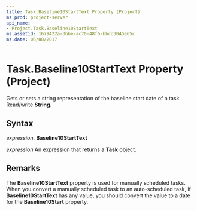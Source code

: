 ```yaml
---
title: Task.Baseline10StartText Property (Project)
ms.prod: project-server
api_name:
- Project.Task.Baseline10StartText
ms.assetid: 1679422a-3bbe-ac70-48f6-bbcd3045e65c
ms.date: 06/08/2017
---
```



# Task.Baseline10StartText Property (Project)

Gets or sets a string representation of the baseline start date of a task. Read/write  **String**.


## Syntax

 _expression_. **Baseline10StartText**

 _expression_ An expression that returns a **Task** object.


## Remarks

The  **Baseline10StartText** property is used for manually scheduled tasks. When you convert a manually scheduled task to an auto-scheduled task, if **Baseline10StartText** has any value, you should convert the value to a date for the **Baseline10Start** property.


